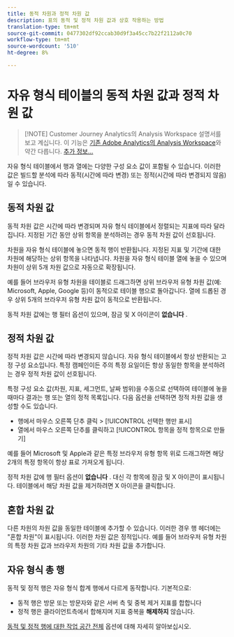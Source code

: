 ```yaml
---
title: 동적 차원과 정적 차원 값
description: 표의 동적 및 정적 차원 값과 상호 작용하는 방법
translation-type: tm+mt
source-git-commit: 0477302df92ccab30d9f3a45cc7b22f2112a0c70
workflow-type: tm+mt
source-wordcount: '510'
ht-degree: 8%

---
```



# 자유 형식 테이블의 동적 차원 값과 정적 차원 값

>[!NOTE] Customer Journey Analytics의 Analysis Workspace 설명서를 보고 계십니다. 이 기능은 [기존 Adobe Analytics의 Analysis Workspace](https://docs.adobe.com/content/help/ko-KR/analytics/analyze/analysis-workspace/home.html)와 약간 다릅니다. [추가 정보...](/help/getting-started/cja-aa.md)

자유 형식 테이블에서 행과 열에는 다양한 구성 요소 값이 포함될 수 있습니다. 이러한 값은 빌드할 분석에 따라 동적(시간에 따라 변경) 또는 정적(시간에 따라 변경되지 않음)일 수 있습니다.

## 동적 차원 값

동적 차원 값은 시간에 따라 변경되며 자유 형식 테이블에서 정렬되는 지표에 따라 달라집니다. 지정된 기간 동안 상위 항목을 분석하려는 경우 동적 차원 값이 선호됩니다.

차원을 자유 형식 테이블에 놓으면 동적 행이 반환됩니다. 지정된 지표 및 기간에 대한 차원에 해당하는 상위 항목을 나타냅니다. 차원을 자유 형식 테이블 열에 놓을 수 있으며 차원이 상위 5개 차원 값으로 자동으로 확장됩니다.

예를 들어 브라우저 유형 차원을 테이블로 드래그하면 상위 브라우저 유형 차원 값(예: Microsoft, Apple, Google 등)이 동적으로 테이블 행으로 돌아갑니다. 열에 드롭된 경우 상위 5개의 브라우저 유형 차원 값이 동적으로 반환됩니다.

동적 차원 값에는 행 필터 옵션이 있으며, 잠금 및 X 아이콘이 **없습니다** .

## 정적 차원 값

정적 차원 값은 시간에 따라 변경되지 않습니다. 자유 형식 테이블에서 항상 반환되는 고정 구성 요소입니다. 특정 캠페인이든 주의 특정 요일이든 항상 동일한 항목을 분석하려는 경우 정적 차원 값이 선호됩니다.

특정 구성 요소 값(차원, 지표, 세그먼트, 날짜 범위)을 수동으로 선택하여 테이블에 놓을 때마다 결과는 행 또는 열의 정적 목록입니다. 다음 옵션을 선택하면 정적 차원 값을 생성할 수도 있습니다.

* 행에서 마우스 오른쪽 단추 클릭 > [!UICONTROL 선택한 행만 표시]
* 열에서 마우스 오른쪽 단추를 클릭하고 [!UICONTROL 항목을 정적 항목으로 만들기]

예를 들어 Microsoft 및 Apple과 같은 특정 브라우저 유형 항목 위로 드래그하면 해당 2개의 특정 항목이 항상 표로 가져오게 됩니다.

정적 차원 값에 행 필터 옵션이 **없습니다** . 대신 각 항목에 잠금 및 X 아이콘이 표시됩니다. 테이블에서 해당 차원 값을 제거하려면 X 아이콘을 클릭합니다.

## 혼합 차원 값

다른 차원의 차원 값을 동일한 테이블에 추가할 수 있습니다. 이러한 경우 행 헤더에는 &quot;혼합 차원&quot;이 표시됩니다. 이러한 차원 값은 정적입니다. 예를 들어 브라우저 유형 차원의 특정 차원 값과 브라우저 차원의 기타 차원 값을 추가합니다.

## 자유 형식 총 행

동적 및 정적 행은 자유 형식 합계 행에서 다르게 동작합니다. 기본적으로:

* 동적 행은 방문 또는 방문자와 같은 서버 측 및 중복 제거 지표를 합합니다
* 정적 행은 클라이언트측에서 합해지며 지표 중복을 **해제하지** 않습니다.

[동적 및 정적 행에 대한 작업 공간 전체](https://docs.adobe.com/content/help/ko-KR/analytics/analyze/analysis-workspace/build-workspace-project/workspace-totals.html) 옵션에 대해 자세히 알아보십시오.
